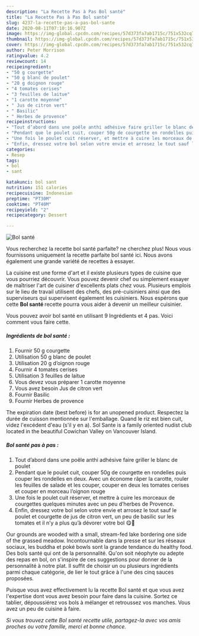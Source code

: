 ```yaml
---
description: "La Recette Pas à Pas Bol santé"
title: "La Recette Pas à Pas Bol santé"
slug: 4237-la-recette-pas-a-pas-bol-sante
date: 2020-08-11T07:10:16.907Z
image: https://img-global.cpcdn.com/recipes/57d373fa7ab1715c/751x532cq70/bol-sante-photo-principale-de-la-recette.jpg
thumbnail: https://img-global.cpcdn.com/recipes/57d373fa7ab1715c/751x532cq70/bol-sante-photo-principale-de-la-recette.jpg
cover: https://img-global.cpcdn.com/recipes/57d373fa7ab1715c/751x532cq70/bol-sante-photo-principale-de-la-recette.jpg
author: Peter Morrison
ratingvalue: 4.2
reviewcount: 14
recipeingredient:
- "50 g courgette"
- "50 g blanc de poulet"
- "20 g doignon rouge"
- "4 tomates cerises"
- "3 feuilles de laitue"
- "1 carotte moyenne"
- " Jus de citron vert"
- " Basilic"
- " Herbes de provence"
recipeinstructions:
- "Tout d’abord dans une poêle anthi adhésive faire griller le blanc de poulet"
- "Pendant que le poulet cuit, couper 50g de courgette en rondelles puis couper les rondelles en deux. Avec un économe râper la carotte, rouler les feuilles de salade et les couper, couper en deux les tomates cerises et couper en morceau l’oignon rouge"
- "Une fois le poulet cuit réserver, et mettre à cuire les morceaux de courgettes quelques minutes avec un peu d’herbes de Provence."
- "Enfin, dressez votre bol selon votre envie et arrosez le tout sauf le poulet et courgette de jus de citron vert, un peu de basilic sur les tomates et il n’y a plus qu’à dévorer votre bol 😋🤗"
categories:
- Resep
tags:
- bol
- sant

katakunci: bol sant 
nutrition: 151 calories
recipecuisine: Indonesian
preptime: "PT30M"
cooktime: "PT40M"
recipeyield: "2"
recipecategory: Dessert

---
```



![Bol santé](https://img-global.cpcdn.com/recipes/57d373fa7ab1715c/751x532cq70/bol-sante-photo-principale-de-la-recette.jpg)

Vous recherchez la recette bol santé parfaite? ne cherchez plus! Nous vous fournissons uniquement la recette parfaite bol santé ici. Nous avons également une grande variété de recettes à essayer.

La cuisine est une forme d'art et il existe plusieurs types de cuisine que vous pourriez découvrir. Vous pouvez devenir chef ou simplement essayer de maîtriser l'art de cuisiner d'excellents plats chez vous. Plusieurs emplois sur le lieu de travail utilisent des chefs, des pré-cuisiniers ainsi que des superviseurs qui supervisent également les cuisiniers. Nous espérons que cette <strong> Bol santé </strong> recette pourra vous aider à devenir un meilleur cuisinier.

<!--inarticleads1-->

Vous pouvez avoir bol santé en utilisant 9 Ingrédients et 4 pas. Voici comment vous faire cette.

##### Ingrédients de bol santé :

1. Fournir 50 g courgette
1. Utilisation 50 g blanc de poulet
1. Utilisation 20 g d’oignon rouge
1. Fournir 4 tomates cerises
1. Utilisation 3 feuilles de laitue
1. Vous devez vous préparer 1 carotte moyenne
1. Vous avez besoin  Jus de citron vert
1. Fournir  Basilic
1. Fournir  Herbes de provence


The expiration date (best before) is for an unopened product. Respectez la durée de cuisson mentionnée sur l&#39;emballage. Quand le riz est bien cuit, videz l&#39;excédent d&#39;eau (s&#39;il y en a). Sol Sante is a family oriented nudist club located in the beautiful Cowichan Valley on Vancouver Island. 

<!--inarticleads2-->

##### Bol santé pas à pas :

1. Tout d’abord dans une poêle anthi adhésive faire griller le blanc de poulet
1. Pendant que le poulet cuit, couper 50g de courgette en rondelles puis couper les rondelles en deux. Avec un économe râper la carotte, rouler les feuilles de salade et les couper, couper en deux les tomates cerises et couper en morceau l’oignon rouge
1. Une fois le poulet cuit réserver, et mettre à cuire les morceaux de courgettes quelques minutes avec un peu d’herbes de Provence.
1. Enfin, dressez votre bol selon votre envie et arrosez le tout sauf le poulet et courgette de jus de citron vert, un peu de basilic sur les tomates et il n’y a plus qu’à dévorer votre bol 😋🤗


Our grounds are wooded with a small, stream-fed lake bordering one side of the grassed meadow. Incontournable dans la presse et sur les réseaux sociaux, les buddha et poké bowls sont la grande tendance du healthy food. Des bols santé qui ont de la personnalité. Qu&#39;on soit néophyte ou adepte des repas en bol, on s&#39;inspire de ces suggestions pour donner de la personnalité à notre plat. Il suffit de choisir un ou plusieurs ingrédients parmi chaque catégorie, de lier le tout grâce à l&#39;une des cinq sauces proposées. 

<!--inarticleads1-->

<p>
Puisque vous avez effectivement lu la recette Bol santé et que vous avez l'expertise dont vous avez besoin pour faire dans la cuisine. Sortez ce tablier, dépoussiérez vos bols à mélanger et retroussez vos manches. Vous avez un peu de cuisine à faire.
</p>

<p>
<i>Si vous trouvez cette Bol santé recette utile, partagez-la avec vos amis proches ou votre famille, merci et bonne chance.</i>
</p>

